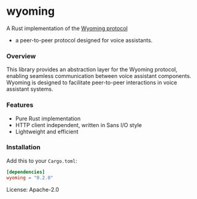 # wyoming

A Rust implementation of the [Wyoming protocol](https://github.com/rhasspy/wyoming)
- a peer-to-peer protocol designed for voice assistants.

### Overview

This library provides an abstraction layer for the Wyoming protocol, enabling seamless
communication between voice assistant components. Wyoming is designed to facilitate peer-to-peer
interactions in voice assistant systems.

### Features

- Pure Rust implementation
- HTTP client independent, written in Sans I/O style
- Lightweight and efficient

### Installation

Add this to your `Cargo.toml`:

```toml
[dependencies]
wyoming = "0.2.0"
```

License: Apache-2.0
